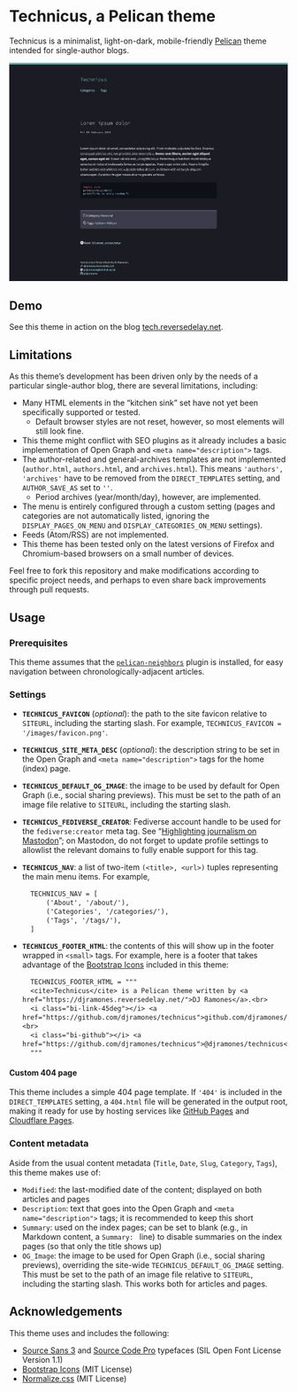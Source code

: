 # **Technicus**, a Pelican theme

Technicus is a minimalist, light-on-dark, mobile-friendly [Pelican](https://getpelican.com/) theme intended for single-author blogs.

![Technicus screenshot](technicus-theme-screenshot.jpg)

## Demo

See this theme in action on the blog [tech.reversedelay.net](https://tech.reversedelay.net).

## Limitations

As this theme’s development has been driven only by the needs of a particular single-author blog, there are several limitations, including:

- Many HTML elements in the “kitchen sink” set have not yet been specifically supported or tested.
    - Default browser styles are not reset, however, so most elements will still look fine.
- This theme might conflict with SEO plugins as it already includes a basic implementation of Open Graph and `<meta name="description">` tags.
- The author-related and general-archives templates are not implemented (`author.html`, `authors.html`, and `archives.html`). This means `'authors', 'archives'` have to be removed from the `DIRECT_TEMPLATES` setting, and `AUTHOR_SAVE_AS` set to `''`.
    - Period archives (year/month/day), however, are implemented.
- The menu is entirely configured through a custom setting (pages and categories are not automatically listed, ignoring the `DISPLAY_PAGES_ON_MENU` and `DISPLAY_CATEGORIES_ON_MENU` settings).
- Feeds (Atom/RSS) are not implemented.
- This theme has been tested only on the latest versions of Firefox and Chromium-based browsers on a small number of devices.

Feel free to fork this repository and make modifications according to specific project needs, and perhaps to even share back improvements through pull requests.

## Usage

### Prerequisites

This theme assumes that the [`pelican-neighbors`](https://github.com/pelican-plugins/neighbors) plugin is installed, for easy navigation between chronologically-adjacent articles.

### Settings

- **`TECHNICUS_FAVICON`** (*optional*): the path to the site favicon relative to `SITEURL`, including the starting slash. For example, `TECHNICUS_FAVICON = '/images/favicon.png'`.
- **`TECHNICUS_SITE_META_DESC`** (*optional*): the description string to be set in the Open Graph and `<meta name="description">` tags for the home (index) page.
- **`TECHNICUS_DEFAULT_OG_IMAGE`**: the image to be used by default for Open Graph (i.e., social sharing previews). This must be set to the path of an image file relative to `SITEURL`, including the starting slash.
- **`TECHNICUS_FEDIVERSE_CREATOR`**: Fediverse account handle to be used for the `fediverse:creator` meta tag. See “[Highlighting journalism on Mastodon](https://blog.joinmastodon.org/2024/07/highlighting-journalism-on-mastodon/)”; on Mastodon, do not forget to update profile settings to allowlist the relevant domains to fully enable support for this tag.
- **`TECHNICUS_NAV`**: a list of two-item `(<title>, <url>)` tuples representing the main menu items. For example,

        TECHNICUS_NAV = [
            ('About', '/about/'),
            ('Categories', '/categories/'),
            ('Tags', '/tags/'),
        ]

- **`TECHNICUS_FOOTER_HTML`**: the contents of this will show up in the footer wrapped in `<small>` tags. For example, here is a footer that takes advantage of the [Bootstrap Icons](https://icons.getbootstrap.com/) included in this theme:

        TECHNICUS_FOOTER_HTML = """
        <cite>Technicus</cite> is a Pelican theme written by <a href="https://djramones.reversedelay.net/">DJ Ramones</a>.<br>
        <i class="bi-link-45deg"></i> <a href="https://github.com/djramones/technicus">github.com/djramones/technicus</a><br>
        <i class="bi-github"></i> <a href="https://github.com/djramones/technicus">@djramones/technicus</a>
        """

#### Custom 404 page

This theme includes a simple 404 page template. If `'404'` is included in the `DIRECT_TEMPLATES` setting, a `404.html` file will be generated in the output root, making it ready for use by hosting services like [GitHub Pages](https://docs.github.com/en/pages/getting-started-with-github-pages/creating-a-custom-404-page-for-your-github-pages-site) and [Cloudflare Pages](https://developers.cloudflare.com/pages/platform/serving-pages/#not-found-behavior).

### Content metadata

Aside from the usual content metadata (`Title`, `Date`, `Slug`, `Category`, `Tags`), this theme makes use of:

- `Modified`: the last-modified date of the content; displayed on both articles and pages
- `Description`: text that goes into the Open Graph and `<meta name="description">` tags; it is recommended to keep this short
- `Summary`: used on the index pages; can be set to blank (e.g., in Markdown content, a `Summary: ` line) to disable summaries on the index pages (so that only the title shows up)
- `OG_Image`: the image to be used for Open Graph (i.e., social sharing previews), overriding the site-wide `TECHNICUS_DEFAULT_OG_IMAGE` setting. This must be set to the path of an image file relative to `SITEURL`, including the starting slash. This works both for articles and pages.

## Acknowledgements

This theme uses and includes the following:

- [Source Sans 3](https://github.com/adobe-fonts/source-sans) and [Source Code Pro](https://github.com/adobe-fonts/source-code-pro) typefaces (SIL Open Font License Version 1.1)
- [Bootstrap Icons](https://icons.getbootstrap.com/) (MIT License)
- [Normalize.css](https://necolas.github.io/normalize.css/) (MIT License)
